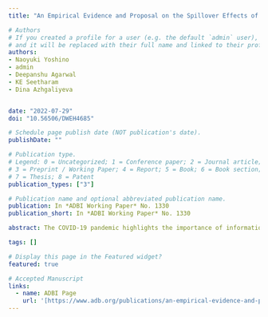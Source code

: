 ```yaml
---
title: "An Empirical Evidence and Proposal on the Spillover Effects of Information and Communication Technology Infrastructure in India"

# Authors
# If you created a profile for a user (e.g. the default `admin` user), write the username (folder name) here 
# and it will be replaced with their full name and linked to their profile.
authors:
- Naoyuki Yoshino
- admin
- Deepanshu Agarwal
- KE Seetharam
- Dina Azhgaliyeva


date: "2022-07-29"
doi: "10.56506/DWEH4685"

# Schedule page publish date (NOT publication's date).
publishDate: ""

# Publication type.
# Legend: 0 = Uncategorized; 1 = Conference paper; 2 = Journal article;
# 3 = Preprint / Working Paper; 4 = Report; 5 = Book; 6 = Book section;
# 7 = Thesis; 8 = Patent
publication_types: ["3"]

# Publication name and optional abbreviated publication name.
publication: In *ADBI Working Paper* No. 1330 
publication_short: In *ADBI Working Paper* No. 1330 

abstract: The COVID-19 pandemic highlights the importance of information and communication technology (ICT) not only for the economy but also for human well-being. However, the investment gap in ICT infrastructure has been growing and is expected to reach more than $30 billion by 2040. We argue that one of the ways to attract private sector involvement in ICT infrastructure is by creating a steady stream of income for the investors. We quantify the spillover effects of mobile network on tax revenues, using annual state-level data for 2005 to 2016 from India across all states. Using simple fixed effect (FE) as well as fixed effect (FE) two-stage least-squares (2SLS) estimations, we show that the rise in the number of mobile network subscribers is associated with an increase in the amount of regional tax revenues. On average, an increase in the number of the Global System for Mobile Communications (GSM) subscribers per capita by 1 percentage point is expected to raise annual state tax revenues per capita by ₹134 (3% of average annual state tax revenue per capita in 2016). The number of GSM subscribers affect tax revenues through increased economic activities, as shown by our 2SLS estimation results. The results of this study justify our proposal to share the increased tax revenues with the investors to create a steady stream of income for investors. The findings of this study also support the increased support for the development of digital and physical infrastructure in the national budget of India for 2022–2023.

tags: []

# Display this page in the Featured widget?
featured: true

# Accepted Manuscript
links:
  - name: ADBI Page
    url: '[https://www.adb.org/publications/an-empirical-evidence-and-proposal-on-the-spillover-effects-of-information-and-communication-technology-infrastructure-in-india]'
---
```

